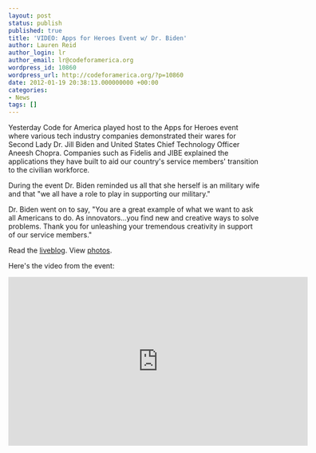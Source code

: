 ```yaml
---
layout: post
status: publish
published: true
title: 'VIDEO: Apps for Heroes Event w/ Dr. Biden'
author: Lauren Reid
author_login: lr
author_email: lr@codeforamerica.org
wordpress_id: 10860
wordpress_url: http://codeforamerica.org/?p=10860
date: 2012-01-19 20:38:13.000000000 +00:00
categories:
- News
tags: []
---
```

Yesterday Code for America played host to the Apps for Heroes event where various tech industry companies demonstrated their wares for Second Lady Dr. Jill Biden and United States Chief Technology Officer Aneesh Chopra. Companies such as Fidelis and JIBE explained the applications they have built to aid our country's service members' transition to the civilian workforce.

During the event Dr. Biden reminded us all that she herself is an military wife and that "we all have a role to play in supporting our military."

Dr. Biden went on to say, "You are a great example of what we want to ask all Americans to do. As innovators...you find new and creative ways to solve problems. Thank you for unleashing your tremendous creativity in support of our service members."

Read the <a href="http://codeforamerica.org/2012/01/18/apps-for-heroes/" target="_blank">liveblog</a>. View <a href="http://www.flickr.com/photos/codeforamerica/sets/72157628933870483/" target="_blank">photos</a>.

Here's the video from the event:

<iframe src="http://player.vimeo.com/video/35332279?title=0&amp;byline=0&amp;portrait=0" frameborder="0" width="600" height="338"></iframe>

&nbsp;

&nbsp;
